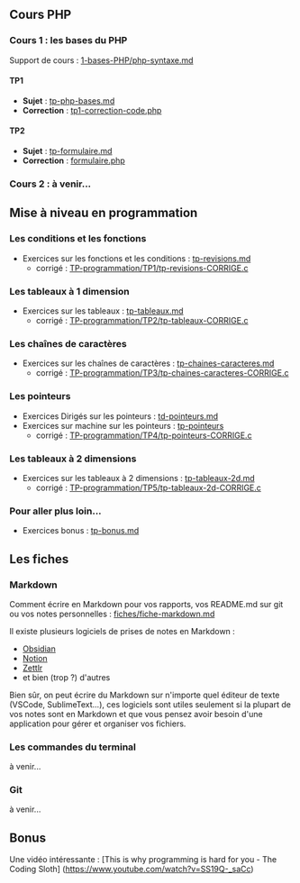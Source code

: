 ## Cours PHP

### Cours 1 : les bases du PHP
Support de cours : [1-bases-PHP/php-syntaxe.md](cours/1-bases-PHP/php-syntaxe.md)

#### TP1
- **Sujet** : [tp-php-bases.md](TP/TP1/sujet/tp-php-bases.md)
- **Correction** : [tp1-correction-code.php](TP/TP1/correction/tp1-correction-code.php)

#### TP2
- **Sujet** : [tp-formulaire.md](TP/TP2/sujet/tp-formulaire.md)
- **Correction** : [formulaire.php](TP/TP1/correction/formulaire.php)

### Cours 2 : à venir...


## Mise à niveau en programmation
### Les conditions et les fonctions

- Exercices sur les fonctions et les conditions : [tp-revisions.md](TP-programmation/TP1/tp-revisions.md)
	- corrigé : [TP-programmation/TP1/tp-revisions-CORRIGE.c](TP-programmation/TP1/tp-revisions-CORRIGE.c)

### Les tableaux à 1 dimension
- Exercices sur les tableaux : [tp-tableaux.md](TP-programmation/TP2/tp-tableaux.md)
	- corrigé : [TP-programmation/TP2/tp-tableaux-CORRIGE.c](TP-programmation/TP2/tp-tableaux-CORRIGE.c)

### Les chaînes de caractères
- Exercices sur les chaînes de caractères : [tp-chaines-caracteres.md](TP-programmation/TP3/tp-chaines-caracteres.md)
	- corrigé : [TP-programmation/TP3/tp-chaines-caracteres-CORRIGE.c](TP-programmation/TP3/tp-chaines-caracteres-CORRIGE.c)

### Les pointeurs
- Exercices Dirigés sur les pointeurs : [td-pointeurs.md](TP-programmation/TD-pointeurs/td-pointeurs.md)
- Exercices sur machine sur les pointeurs : [tp-pointeurs](TP-programmation/TP4/tp-pointeurs.md)
	- corrigé : [TP-programmation/TP4/tp-pointeurs-CORRIGE.c](TP-programmation/TP4/tp-pointeurs-CORRIGE.c)

### Les tableaux à 2 dimensions
- Exercices sur les tableaux à 2 dimensions : [tp-tableaux-2d.md](TP-programmation/TP5/tp-tableaux-2d.md)
	- corrigé : [TP-programmation/TP5/tp-tableaux-2d-CORRIGE.c](TP-programmation/TP5/tp-tableaux-2d-CORRIGE.c)

### Pour aller plus loin...
- Exercices bonus : [tp-bonus.md](TP-programmation/exo-bonus/tp-bonus.md)

## Les fiches
### Markdown
Comment écrire en Markdown pour vos rapports, vos README.md sur git ou vos notes personnelles :
[fiches/fiche-markdown.md](fiches/fiche-markdown.md)

Il existe plusieurs logiciels de prises de notes en Markdown :
- [Obsidian](https://obsidian.md/)
- [Notion](https://www.notion.so/fr-fr)
- [Zettlr](https://www.zettlr.com/)
- et bien (trop ?) d'autres

Bien sûr, on peut écrire du Markdown sur n'importe quel éditeur de texte (VSCode, SublimeText...), ces logiciels sont utiles seulement si la plupart de vos notes sont en Markdown et que vous pensez avoir besoin d'une application pour gérer et organiser vos fichiers.

### Les commandes du terminal
à venir...

### Git
à venir...




## Bonus 

Une vidéo intéressante :
[This is why programming is hard for you - The Coding Sloth] (https://www.youtube.com/watch?v=SS19Q-_saCc)



